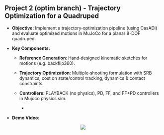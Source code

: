 ## Project 2 (optim branch) - Trajectory Optimization for a Quadruped

- **Objective:** Implement a trajectory‐optimization pipeline (using CasADi) and evaluate optimized motions in MuJoCo for a planar 8-DOF quadruped.

- **Key Components:**
  - **Reference Generation**: Hand‐designed kinematic sketches for motions (e.g. backflip360).
  - **Trajectory Optimization**: Multiple‐shooting formulation with SRB dynamics, cost on state/control tracking, dynamics & contact constraints.
  - **Controllers**: PLAYBACK (no physics), PD, FF, and FF+PD controllers in Mujoco physics sim.
   
    - 
- **Demo Video**:
<div align="center">
    <img src="playback.gif"">
</div>


